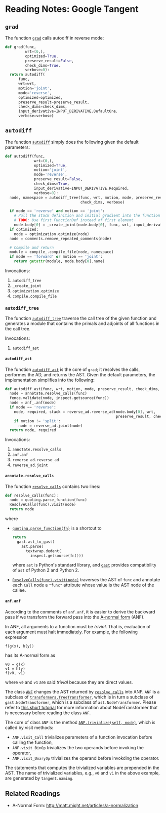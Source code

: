 # Reading Notes: Google Tangent

## `grad`

The function [`grad`](https://github.com/google/tangent/blob/v0.1.9/tangent/grad_util.py#L333) calls autodiff in reverse mode:

```python
def grad(func,
         wrt=(0,),
         optimized=True,
         preserve_result=False,
         check_dims=True,
         verbose=0):
  return autodiff(
      func,
      wrt=wrt,
      motion='joint',
      mode='reverse',
      optimized=optimized,
      preserve_result=preserve_result,
      check_dims=check_dims,
      input_derivative=INPUT_DERIVATIVE.DefaultOne,
      verbose=verbose)
```

## `autodiff`

The function [`autodiff`](https://github.com/google/tangent/blob/v0.1.9/tangent/grad_util.py#L218) simply does the following given the default parameters:

```python
def autodiff(func,
             wrt=(0,),
             optimized=True,
             motion='joint',
             mode='reverse',
             preserve_result=False,
             check_dims=True,
             input_derivative=INPUT_DERIVATIVE.Required,
             verbose=0):
  node, namespace = autodiff_tree(func, wrt, motion, mode, preserve_result,
                                  check_dims, verbose)

  if mode == 'reverse' and motion == 'joint':
    # Pull the stack definition and initial gradient into the function body
    # TODO: Use first FunctionDef instead of first element
    node.body[0] = _create_joint(node.body[0], func, wrt, input_derivative)
  if optimized:
    node = optimization.optimize(node)
  node = comments.remove_repeated_comments(node)

  # Compile and return
  module = compile_.compile_file(node, namespace)
  if mode == 'forward' or motion == 'joint':
    return getattr(module, node.body[0].name)
```

Invocations:

1. `autodiff_tree`
1. `_create_joint`
1. `optimization.optimize`
1. `compile.compile_file`


### `autodiff_tree`

The function [`autodiff_tree`](https://github.com/google/tangent/blob/v0.1.9/tangent/grad_util.py#L114) traverse the call tree of the given function and generates a module that contains the primals and adjoints of all functions in the call tree.

Invocations:

1. `autodiff_ast`


#### `autodiff_ast`

The function [`autodiff_ast`](https://github.com/google/tangent/blob/v0.1.9/tangent/grad_util.py#L76) is the core of `grad`; it resolves the calls, performes the AD, and returns the AST.  Given the default parameters, the implementation simplifies into the following:

```python
def autodiff_ast(func, wrt, motion, mode, preserve_result, check_dims, verbose):
  node = annotate.resolve_calls(func)
  fence.validate(node, inspect.getsource(func))
  node = anf_.anf(node)
  if mode == 'reverse':
    node, required, stack = reverse_ad.reverse_ad(node.body[0], wrt,
                                                  preserve_result, check_dims)
    if motion != 'split':
      node = reverse_ad.joint(node)
  return node, required
```

Invocations:

1. `annotate.resolve_calls`
1. `anf.anf`
1. `reverse_ad.reverse_ad`
1. `reverse_ad.joint`


#### `annotate.resolve_calls`

The function [`resolve_calls`](https://github.com/google/tangent/blob/v0.1.9/tangent/annotate.py#L83) contains two lines:

```python
def resolve_calls(func):
  node = quoting.parse_function(func)
  ResolveCalls(func).visit(node)
  return node
```

where

- [`quoting.parse_function(fn)`](https://github.com/google/tangent/blob/v0.1.9/tangent/quoting.py#L81) is a shortcut to

  ```python
  return
    gast.ast_to_gast(
      ast.parse(
	    textwrap.dedent(
	      inspect.getsource(fn))))
  ```

  where `ast` is Python's standard library, and [`gast`](https://github.com/serge-sans-paille/gast) provides compatibility of `ast` of Python 2 and Python 2.

- [`ResolveCalls(func).visit(node)`](https://github.com/google/tangent/blob/v0.1.9/tangent/annotate.py#L33) traverses the AST of `func` and annotate each `Call` node a `"func"` attribute whose value is the AST node of the callee.


#### `anf.anf`

According to the comments of `anf.anf`, it is easier to derive the backward pass if we transform the forward pass into the [A-normal form](https://en.wikipedia.org/wiki/A-normal_form) (ANF).

In ANF, all arguments to a function must be *trivial*. That is, evaluation of each argument must halt immediately.  For example, the following expression

```
f(g(x), h(y))
```

has its A-normal form as

```
v0 = g(x)
v1 = h(y)
f(v0, v1)
```

where `v0` and `v1` are said *trivial* because they are direct values.


The class [`ANF`](https://github.com/google/tangent/blob/v0.1.9/tangent/anf.py#L49) changes the AST returned by [`resolve_calls`](https://github.com/google/tangent/blob/v0.1.9/tangent/annotate.py#L83) into ANF.  `ANF` is a subclass of [`transformers.TreeTransformer`](https://github.com/google/tangent/blob/v0.1.9/tangent/transformers.py#L26), which is in turn a subclass of `gast.NodeTransformer`, which is a subclass of `ast.NodeTransformer`.  Please refer to [this short tutorial](https://github.com/wangkuiyi/notes/blob/master/python-ast.md) for more information about NodeTransformer that is necessary before reading the class `ANF`.

The core of class `ANF` is the method [`ANF.trivialize(self, node)`](https://github.com/google/tangent/blob/v0.1.9/tangent/anf.py#L63), which is called by visit methods:

- `ANF.visit_Call` trivializes parameters of a function invocation before calling the function,
- `ANF.visit_BinOp` trivializes the two operands before invoking the operator,
- `ANF.visit_UnaryOp` trivializes the operand before invokding the operator.

The statements that computes the trivialized variables are prepended in the AST.  The name of trivialized variables, e.g., `v0` and `v1` in the above example, are generated by `tangent.naming`.




## Related Readings

- A-Normal Form: http://matt.might.net/articles/a-normalization
